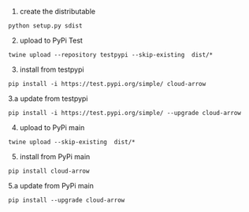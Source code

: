 1. create the distributable
```shell 
python setup.py sdist
```

2. upload to PyPi Test
```shell 
twine upload --repository testpypi --skip-existing  dist/*
```

3. install from testpypi
```shell 
pip install -i https://test.pypi.org/simple/ cloud-arrow
```

3.a update from testpypi
```shell 
pip install -i https://test.pypi.org/simple/ --upgrade cloud-arrow
```

4. upload to PyPi main
```shell 
twine upload --skip-existing  dist/*
```

5. install from PyPi main
```shell 
pip install cloud-arrow
```

5.a update from PyPi main
```shell 
pip install --upgrade cloud-arrow
```